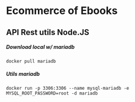 # Ecommerce of Ebooks

## API Rest utils Node.JS

##### Download local w/ mariadb

```
docker pull mariadb
```

##### Utils mariadb

```
docker run -p 3306:3306 --name mysql-mariadb -e MYSQL_ROOT_PASSWORD=root -d mariadb
```
